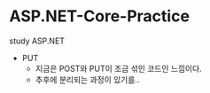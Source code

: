 # ASP.NET-Core-Practice
study ASP.NET 

- PUT
  - 지금은 POST와 PUT이 조금 섞인 코드인 느낌이다.
  - 추후에 분리되는 과정이 있기를..